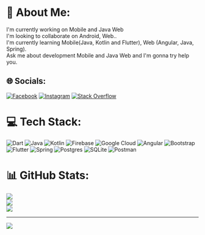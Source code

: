 # 💫 About Me:
I'm currently working on Mobile and Java Web<br>I'm looking to collaborate on Android, Web..<br>I'm currently learning Mobile(Java, Kotlin and Flutter), Web (Angular, Java, Spring).<br>Ask me about development Mobile and Java Web and I'm gonna try help you.


## 🌐 Socials:
[![Facebook](https://img.shields.io/badge/Facebook-%231877F2.svg?logo=Facebook&logoColor=white)](https://www.facebook.com/profile.php?id=61550936150473) 
[![Instagram](https://img.shields.io/badge/Instagram-%23E4405F.svg?logo=Instagram&logoColor=white)](https://instagram.com/_rian_noronha)
[![Stack Overflow](https://img.shields.io/badge/-Stackoverflow-FE7A16?logo=stack-overflow&logoColor=white)](https://stackoverflow.com/users/21452260) 

# 💻 Tech Stack:
 ![Dart](https://img.shields.io/badge/dart-%230175C2.svg?style=for-the-badge&logo=dart&logoColor=white) ![Java](https://img.shields.io/badge/java-%23ED8B00.svg?style=for-the-badge&logo=openjdk&logoColor=white)  ![Kotlin](https://img.shields.io/badge/kotlin-%237F52FF.svg?style=for-the-badge&logo=kotlin&logoColor=white)  ![Firebase](https://img.shields.io/badge/firebase-%23039BE5.svg?style=for-the-badge&logo=firebase) ![Google Cloud](https://img.shields.io/badge/GoogleCloud-%234285F4.svg?style=for-the-badge&logo=google-cloud&logoColor=white) ![Angular](https://img.shields.io/badge/angular-%23DD0031.svg?style=for-the-badge&logo=angular&logoColor=white)  ![Bootstrap](https://img.shields.io/badge/bootstrap-%238511FA.svg?style=for-the-badge&logo=bootstrap&logoColor=white) ![Flutter](https://img.shields.io/badge/Flutter-%2302569B.svg?style=for-the-badge&logo=Flutter&logoColor=white) ![Spring](https://img.shields.io/badge/spring-%236DB33F.svg?style=for-the-badge&logo=spring&logoColor=white)  ![Postgres](https://img.shields.io/badge/postgres-%23316192.svg?style=for-the-badge&logo=postgresql&logoColor=white) ![SQLite](https://img.shields.io/badge/sqlite-%2307405e.svg?style=for-the-badge&logo=sqlite&logoColor=white)  ![Postman](https://img.shields.io/badge/Postman-FF6C37?style=for-the-badge&logo=postman&logoColor=white) 
# 📊 GitHub Stats:
![](https://github-readme-stats.vercel.app/api?username=Rian-Noronha&theme=dark&hide_border=true&include_all_commits=true&count_private=true)<br/>
![](https://github-readme-streak-stats.herokuapp.com/?user=Rian-Noronha&theme=dark&hide_border=true)<br/>
![](https://github-readme-stats.vercel.app/api/top-langs/?username=Rian-Noronha&theme=dark&hide_border=true&include_all_commits=true&count_private=true&layout=compact)

---
[![](https://visitcount.itsvg.in/api?id=Rian-Noronha&icon=0&color=0)](https://visitcount.itsvg.in)

<!-- Proudly created with GPRM ( https://gprm.itsvg.in ) -->

